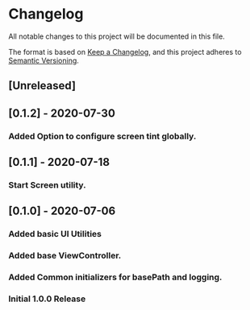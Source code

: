 ﻿# Changelog

All notable changes to this project will be documented in this file.

The format is based on [Keep a Changelog](https://keepachangelog.com/en/1.0.0/),
and this project adheres to [Semantic Versioning](https://semver.org/spec/v2.0.0.html).

## [Unreleased]

## [0.1.2] - 2020-07-30

### Added Option to configure screen tint globally.

## [0.1.1] - 2020-07-18

### Start Screen utility.

## [0.1.0] - 2020-07-06

### Added basic UI Utilities
### Added base ViewController.
### Added Common initializers for basePath and logging.
### Initial 1.0.0 Release

